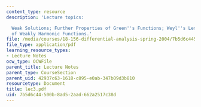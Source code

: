 ```yaml
---
content_type: resource
description: 'Lecture topics:

  Weak Solutions; Further Properties of Green''s Functions; Weyl''s Lemma: Regularity
  of Weakly Harmonic Functions.'
file: /media/courses/18-156-differential-analysis-spring-2004/7b5d6c44500b8ad52aad662a2517c38d_lec3.pdf
file_type: application/pdf
learning_resource_types:
- Lecture Notes
ocw_type: OCWFile
parent_title: Lecture Notes
parent_type: CourseSection
parent_uid: 42937c63-1618-c895-e0ab-347b09d3b810
resourcetype: Document
title: lec3.pdf
uid: 7b5d6c44-500b-8ad5-2aad-662a2517c38d
---
```

